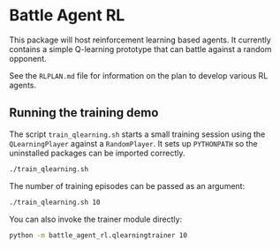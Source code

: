 # Battle Agent RL

This package will host reinforcement learning based agents. It currently
contains a simple Q-learning prototype that can battle against a random
opponent.

See the `RLPLAN.md` file for information on the plan to develop various
RL agents.

## Running the training demo

The script `train_qlearning.sh` starts a small training session using the
`QLearningPlayer` against a `RandomPlayer`.  It sets up `PYTHONPATH` so the
uninstalled packages can be imported correctly.

```bash
./train_qlearning.sh
```

The number of training episodes can be passed as an argument:

```bash
./train_qlearning.sh 10
```

You can also invoke the trainer module directly:

```bash
python -m battle_agent_rl.qlearningtrainer 10
```

